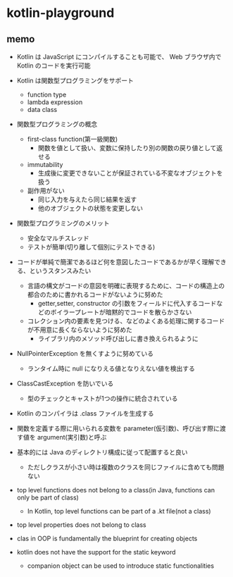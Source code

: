 # kotlin-playground

## memo

- Kotlin は JavaScript にコンパイルすることも可能で、 Web ブラウザ内で Kotlin のコードを実行可能

- Kotlin は関数型プログラミングをサポート
  - function type
  - lambda expression
  - data class

- 関数型プログラミングの概念
  - first-class function(第一級関数)
    - 関数を値として扱い、変数に保持したり別の関数の戻り値として返せる
  - immutability
    - 生成後に変更できないことが保証されている不変なオブジェクトを扱う
  - 副作用がない
    - 同じ入力を与えたら同じ結果を返す
    - 他のオブジェクトの状態を変更しない

- 関数型プログラミングのメリット
  - 安全なマルチスレッド
  - テストが簡単(切り離して個別にテストできる)

- コードが単純で簡潔であるほど何を意図したコードであるかが早く理解できる、というスタンスみたい
  - 言語の構文がコードの意図を明確に表現するために、コードの構造上の都合のために書かれるコードがないように努めた
    - getter,setter, constructor の引数をフィールドに代入するコードなどのボイラープレートが暗黙的でコードを散らかさない
  - コレクション内の要素を見つける、などのよくある処理に関するコードが不用意に長くならないように努めた
    - ライブラリ内のメソッド呼び出しに書き換えられるように

- NullPointerException を無くすように努めている
    - ランタイム時に null になりえる値となりえない値を検出する

- ClassCastException を防いでいる
  - 型のチェックとキャストが1つの操作に統合されている

- Kotlin のコンパイラは .class ファイルを生成する

- 関数を定義する際に用いられる変数を parameter(仮引数)、呼び出す際に渡す値を argument(実引数)と呼ぶ

- 基本的には Java のディレクトリ構成に従って配置すると良い
  - ただしクラスが小さい時は複数のクラスを同じファイルに含めても問題ない

- top level functions does not belong to a class(in Java, functions can only be part of class)
  - In Kotlin, top level functions can be part of a .kt file(not a class)

- top level properties does not belong to class

- clas in OOP is fundamentally the blueprint for creating objects 

- kotlin does not have the support for the static keyword
  - companion object can be used to introduce static functionalities
